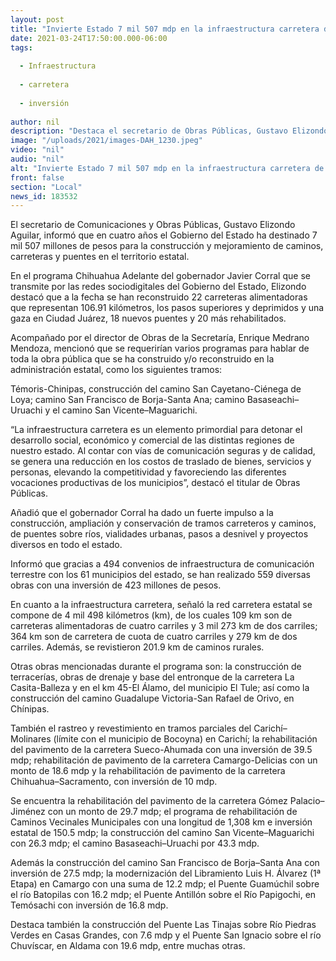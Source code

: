 ```yaml
---
layout: post
title: "Invierte Estado 7 mil 507 mdp en la infraestructura carretera de la entidad"
date: 2021-03-24T17:50:00.000-06:00
tags:
  
  - Infraestructura
  
  - carretera
  
  - inversión
  
author: nil
description: "Destaca el secretario de Obras Públicas, Gustavo Elizondo, que representa la mayor inversión de la administración estatal para contar con vías de comunicación seguras"
image: "/uploads/2021/images-DAH_1230.jpeg"
video: "nil"
audio: "nil"
alt: "Invierte Estado 7 mil 507 mdp en la infraestructura carretera de la entidad"
front: false
section: "Local"
news_id: 183532
---
```


El secretario de Comunicaciones y Obras Públicas, Gustavo Elizondo Aguilar, informó que en cuatro años el Gobierno del Estado ha destinado 7 mil 507 millones de pesos para la construcción y mejoramiento de caminos, carreteras y puentes en el territorio estatal.

En el programa Chihuahua Adelante del gobernador Javier Corral que se transmite por las redes sociodigitales del Gobierno del Estado, Elizondo destacó que a la fecha se han reconstruido 22 carreteras alimentadoras que representan 106.91 kilómetros, los pasos superiores y deprimidos y una gaza en Ciudad Juárez, 18 nuevos puentes y 20 más rehabilitados.

Acompañado por el director de Obras de la Secretaría, Enrique Medrano Mendoza,  mencionó que se requerirían varios programas para hablar de toda la obra pública que se ha construido y/o reconstruido en la administración estatal, como los siguientes tramos:

Témoris-Chinipas, construcción del camino San Cayetano-Ciénega de Loya; camino San Francisco de Borja-Santa Ana; camino Basaseachi–Uruachi y el camino San Vicente–Maguarichi.

“La infraestructura carretera es un elemento primordial para detonar el desarrollo social, económico y comercial de las distintas regiones de nuestro estado. Al contar con vías de comunicación seguras y de calidad, se genera una reducción en los costos de traslado de bienes, servicios y personas, elevando la competitividad y favoreciendo las diferentes vocaciones productivas de los municipios”, destacó el titular de Obras Públicas.

Añadió que el gobernador Corral ha dado un fuerte impulso a la construcción, ampliación y conservación de tramos carreteros y caminos, de puentes sobre ríos, vialidades urbanas, pasos a desnivel y proyectos diversos en todo el estado.

Informó que gracias a 494 convenios de infraestructura de comunicación terrestre con los 61 municipios del estado, se han realizado 559 diversas obras con una inversión de 423 millones de pesos.

En cuanto a la infraestructura carretera, señaló la red carretera estatal se compone de 4 mil 498 kilómetros (km), de los cuales 109 km son de carreteras alimentadoras de cuatro carriles y 3 mil 273 km de dos carriles; 364 km son de carretera de cuota de cuatro carriles y 279 km de dos carriles. Además, se revistieron 201.9 km de caminos rurales.

Otras obras mencionadas durante el programa son: la construcción de terracerías, obras de drenaje y base del entronque de la carretera La Casita-Balleza y en el km 45-El Álamo, del municipio El Tule; así como la construcción del camino Guadalupe Victoria-San Rafael de Orivo, en Chínipas.

También el rastreo y revestimiento en tramos parciales del Carichí–Molinares (límite con el municipio de Bocoyna) en Carichí; la rehabilitación del pavimento de la carretera Sueco-Ahumada con una inversión de 39.5 mdp; rehabilitación de pavimento de la carretera Camargo-Delicias con un monto de 18.6 mdp y la rehabilitación de pavimento de la carretera Chihuahua–Sacramento, con inversión de 10 mdp.

Se encuentra la rehabilitación del pavimento de la carretera Gómez Palacio–Jiménez con un monto de 29.7 mdp; el programa de rehabilitación de Caminos Vecinales Municipales con una longitud de 1,308 km e inversión estatal de 150.5 mdp; la construcción del camino San Vicente–Maguarichi con 26.3 mdp; el camino Basaseachi–Uruachi por 43.3 mdp.

Además la construcción del camino San Francisco de Borja–Santa Ana con inversión de 27.5 mdp; la modernización del Libramiento Luis H. Álvarez (1ª Etapa) en Camargo con una suma de 12.2 mdp; el Puente Guamúchil sobre el río Batopilas con 16.2 mdp; el Puente Antillón sobre el Río Papigochi, en Temósachi con inversión de 16.8 mdp.

Destaca también la construcción del Puente Las Tinajas sobre Río Piedras Verdes en Casas Grandes, con 7.6 mdp y el Puente San Ignacio sobre el río Chuvíscar, en Aldama con 19.6 mdp, entre muchas otras.